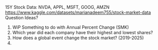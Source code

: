 15Y Stock Data: NVDA, APPL, MSFT, GOOG, AMZN
https://www.kaggle.com/datasets/marianadeem755/stock-market-data
Question Ideas?
1. WiP Something to do with Annual Percent Change (SMK)
2. Which year did each company have their highest and lowest shares?
3. How does a global event change the stock market? (2019-2025)
4. 
